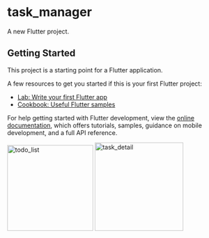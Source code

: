 # task_manager

A new Flutter project.

## Getting Started

This project is a starting point for a Flutter application.

A few resources to get you started if this is your first Flutter project:

- [Lab: Write your first Flutter app](https://docs.flutter.dev/get-started/codelab)
- [Cookbook: Useful Flutter samples](https://docs.flutter.dev/cookbook)

For help getting started with Flutter development, view the
[online documentation](https://docs.flutter.dev/), which offers tutorials,
samples, guidance on mobile development, and a full API reference.

<img width="197" alt="todo_list" src="https://github.com/mintesnot96/2023-project-phase-mobile-tasks/assets/96992238/d6c552c4-fbd2-4209-825d-1f832c1db879">
<img width="203" alt="task_detail" src="https://github.com/mintesnot96/2023-project-phase-mobile-tasks/assets/96992238/181a78d5-2789-43ed-b360-9716072f634f">
